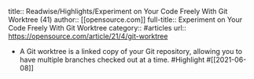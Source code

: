 title:: Readwise/Highlights/Experiment on Your Code Freely With Git Worktree (41)
author:: [[opensource.com]]
full-title:: Experiment on Your Code Freely With Git Worktree
category:: #articles
url:: https://opensource.com/article/21/4/git-worktree

- A Git worktree is a linked copy of your Git repository, allowing you to have multiple branches checked out at a time. #Highlight #[[2021-06-08]]